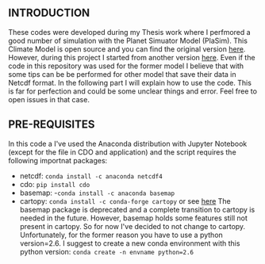 ## INTRODUCTION ##
These codes were developed during my Thesis work where I perfmored a good number of simulation with the Planet Simuator Model (PlaSim). This Climate Model is open source and you can find the original version [here](https://github.com/HartmutBorth/PlaSim). However, during this project I started from another version [here](https://github.com/jhardenberg/plasim). Even if the code in this repository was used for the former model I believe that with some tips can be be performed for other model that save their data in Netcdf format. In the following part I will explain how to use the code. This is far for perfection and could be some unclear things and error. Feel free to open issues in that case.

## PRE-REQUISITES ##
In this code a I've used the Anaconda distribution with Jupyter Notebook (except for the file in CDO and application) and the script requires the following importnat packages:
- netcdf:
  `conda install -c anaconda netcdf4`
- cdo:
  `pip install cdo`
- basemap:
  -`conda install -c anaconda basemap`
- cartopy:
  `conda install -c conda-forge cartopy` or see [here](https://anaconda.org/conda-forge/cartopy)
The basemap package is deprecated and a complete transition to cartopy is needed in the future. However, basemap holds some features still not present in cartopy. So for now I've decided to not change to cartopy. Unfortunately, for the former reason you have to use a python version=2.6. I suggest to create a new conda environment with this python version:
`conda create -n envname python=2.6`


